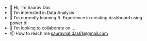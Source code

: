 - 👋 Hi, I’m Saurav Das
- 👀 I’m interested in Data Analysis
- 🌱 I’m currently learning R.
Experience in creating dashboard using power bI
- 💞️ I’m looking to collaborate on ...
- 📫 How to reach me sauravnal.das61@gmail.com

<!---
sauravnaldas/sauravnaldas is a ✨ special ✨ repository because its `README.md` (this file) appears on your GitHub profile.
You can click the Preview link to take a look at your changes.
--->
